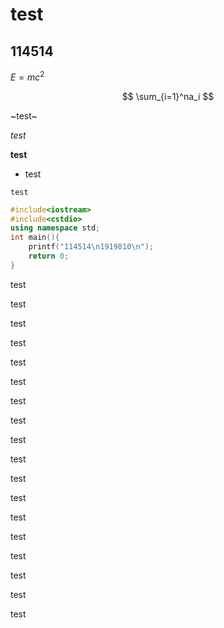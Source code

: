 # test

## 114514

$E=mc^2$

$$
\sum_{i=1}^na_i
$$

~test~

*test*

**test**

- test

`test`

```cpp
#include<iostream>
#include<cstdio>
using namespace std;
int main(){
    printf("114514\n1919810\n");
    return 0;
}
```

test

test

test

test

test

test

test

test

test

test

test

test

test

test

test

test

test

test